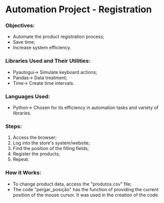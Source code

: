 # Automation Project - Registration

### Objectives:
- Automate the product registration process;
- Save time;
- Increase system efficiency.

### Libraries Used and Their Utilities:
- Pyautogui-> Simulate keyboard actions;
- Pandas-> Data treatment;
- Time-> Create time intervals.

### Languages ​​Used:
- Python-> Chosen for its efficiency in automation tasks and variety of libraries.

### Steps:
1. Access the browser;
2. Log into the store's system/website;
3. Find the position of the filling fields;
4. Register the products;
5. Repeat.

### How it Works:
- To change product data, access the "produtos.csv" file;
- The code "pergar_posição" has the function of providing the current position of the mouse cursor. It was used in the creation of the code.
